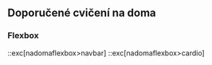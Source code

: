 ## Doporučené cvičení na doma

### Flexbox

::exc[nadomaflexbox>navbar]
::exc[nadomaflexbox>cardio]
